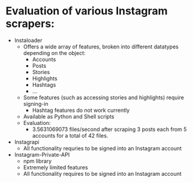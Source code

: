 # Evaluation of various Instagram scrapers:

- Instaloader
  - Offers a wide array of features, broken into different datatypes depending on the object:
    - Accounts
    - Posts
    - Stories
    - Highlights
    - Hashtags
    - ...
  - Some features (such as accessing stories and highlights) require signing-in
    - Hashtag features do not work currently
  - Available as Python and Shell scripts
  - Evaluation:
    - 3.5631069073 files/second after scraping 3 posts each from 5 accounts for a total of 42 files.
- Instagrapi
  - All functionality requries to be signed into an Instagram account
- Instagram-Private-API
  - npm library
  - Extremely limited features
  - All functionality requires to be signed into an Instagram account
